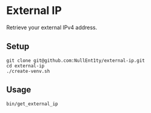 # External IP

Retrieve your external IPv4 address.

## Setup

```
git clone git@github.com:NullEnt1ty/external-ip.git
cd external-ip
./create-venv.sh
```

## Usage

```
bin/get_external_ip
```
